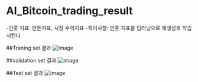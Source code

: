 # AI_Bitcoin_trading_result

-인풋 지표: 만든지표, 시장 수익지표
-특이사항: 인풋 지표를 딥러닝으로 재생성후 학습시킨다

##Traning set 결과
![image](https://user-images.githubusercontent.com/60399060/152996989-2f2cfda6-b2fd-4e2a-8a39-f34ab641af82.png)

##validation set 결과
![image](https://user-images.githubusercontent.com/60399060/152996777-c3b90284-7522-41aa-8f2f-ee940a168450.png)

##Test set 결과
![image](https://user-images.githubusercontent.com/60399060/152996869-7cbc3089-a4dd-470c-a7fa-a257b6e486f4.png)


